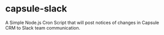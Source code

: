 capsule-slack
=============

A Simple Node.js Cron Script that will post notices of changes in Capsule CRM to Slack team communication.
